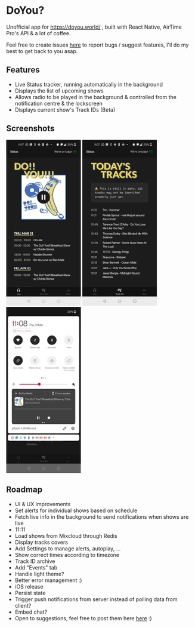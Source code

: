# DoYou?

Unofficial app for https://doyou.world/ , built with React Native, AirTime Pro's API & a lot of coffee.

Feel free to create issues [here](https://github.com/Jojocaster/do-you-app/issues) to report bugs / suggest features, I'll do my best to get back to you asap.

## Features
- Live Status tracker, running automatically in the background
- Displays the list of upcoming shows
- Allows radio to be played in the background & controlled from the notification centre & the lockscreen
- Displays current show's Track IDs (Beta)

## Screenshots
<img src="assets/readme/home.jpg" width="200"/>
<img src="assets/readme/tracks.jpg" width="200"/>
<img src="assets/readme/controls.jpg" width="200"/>


## Roadmap
- UI & UX improvements
- Set alerts for individual shows based on schedule
- Fetch live info in the background to send notifications when shows are live
- 11:11
- Load shows from Mixcloud through Redis
- Display tracks covers
- Add Settings to manage alerts, autoplay, ...
- Show correct times according to timezone
- Track ID archive
- Add "Events" tab
- Handle light theme?
- Better error management :)
- iOS release
- Persist state
- Trigger push notifications from server instead of polling data from client? 
- Embed chat? 
- Open to suggestions, feel free to post them here [here](https://github.com/Jojocaster/do-you-app/issues) :) 
